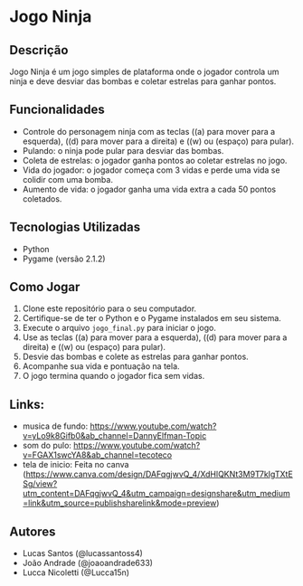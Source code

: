 # Jogo Ninja

## Descrição

Jogo Ninja é um jogo simples de plataforma onde o jogador controla um ninja e deve desviar das bombas e coletar estrelas para ganhar pontos.

## Funcionalidades

- Controle do personagem ninja com as teclas ((a) para mover para a esquerda), ((d) para mover para a direita) e ((w) ou (espaço) para pular).
- Pulando: o ninja pode pular para desviar das bombas.
- Coleta de estrelas: o jogador ganha pontos ao coletar estrelas no jogo.
- Vida do jogador: o jogador começa com 3 vidas e perde uma vida se colidir com uma bomba.
- Aumento de vida: o jogador ganha uma vida extra a cada 50 pontos coletados.

## Tecnologias Utilizadas

- Python
- Pygame (versão 2.1.2)

## Como Jogar

1. Clone este repositório para o seu computador.
2. Certifique-se de ter o Python e o Pygame instalados em seu sistema.
3. Execute o arquivo `jogo_final.py` para iniciar o jogo.
4. Use as teclas ((a) para mover para a esquerda), ((d) para mover para a direita) e ((w) ou (espaço) para pular).
5. Desvie das bombas e colete as estrelas para ganhar pontos.
6. Acompanhe sua vida e pontuação na tela.
7. O jogo termina quando o jogador fica sem vidas.

## Links:
- musica de fundo: https://www.youtube.com/watch?v=yLo9k8Gifb0&ab_channel=DannyElfman-Topic
- som do pulo: https://www.youtube.com/watch?v=FGAX1swcYA8&ab_channel=tecoteco
- tela de inicio: Feita no canva (https://www.canva.com/design/DAFqgjwvQ_4/XdHlQKNt3M9T7kIgTXtESg/view?utm_content=DAFqgjwvQ_4&utm_campaign=designshare&utm_medium=link&utm_source=publishsharelink&mode=preview)

## Autores

- Lucas Santos (@lucassantoss4)
- João Andrade (@joaoandrade633)
- Lucca Nicoletti (@Lucca15n)
